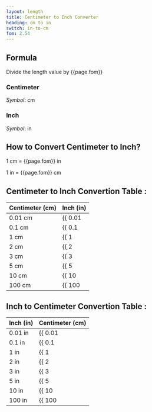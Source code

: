 ```yaml
---
layout: length
title: Centimeter to Inch Converter
heading: cm to in
switch: in-to-cm
fom: 2.54
---
```


## Formula
Divide the length value by {{page.fom}}

### Centimeter
*Symbol*: cm

### Inch
*Symbol*: in

## How to Convert Centimeter to Inch?
1 cm = {{page.fom}} in

1 in = {{page.fom}} cm

## Centimeter to Inch Convertion Table :

| Centimeter (cm) | Inch (in) |
| ---- | ---- |
| 0.01 cm | {{ 0.01 | divided_by: page.fom | round: 5 }} in |
| 0.1 cm | {{ 0.1 | divided_by: page.fom | round: 5 }} in |
| 1 cm | {{ 1 | divided_by: page.fom | round: 5 }} in |
| 2 cm | {{ 2 | divided_by: page.fom | round: 5 }} in |
| 3 cm | {{ 3 | divided_by: page.fom | round: 5 }} in |
| 5 cm | {{ 5 | divided_by: page.fom | round: 5 }} in |
| 10 cm | {{ 10 | divided_by: page.fom | round: 5 }} in |
| 100 cm | {{ 100 | divided_by: page.fom | round: 5 }} in |

## Inch to Centimeter Convertion Table :

| Inch (in) | Centimeter (cm) |
| ---- | ---- |
| 0.01 in | {{ 0.01 | times: page.fom | round: 5 }} cm |
| 0.1 in | {{ 0.1 | times: page.fom | round: 5 }} cm |
| 1 in | {{ 1 | times: page.fom | round: 5 }} cm |
| 2 in | {{ 2 | times: page.fom | round: 5 }} cm |
| 3 in | {{ 3 | times: page.fom | round: 5 }} cm |
| 5 in | {{ 5 | times: page.fom | round: 5 }} cm |
| 10 in | {{ 10 | times: page.fom | round: 5 }} cm |
| 100 in | {{ 100 | times: page.fom | round: 5 }} cm |

<script>
selectInput[3].selected = true
selectOutput[4].selected = true
</script>
